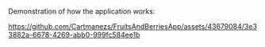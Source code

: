 Demonstration of how the application works:

https://github.com/Cartmanezs/FruitsAndBerriesApp/assets/43679084/3e33882a-6678-4269-abb0-999fc584ee1b
